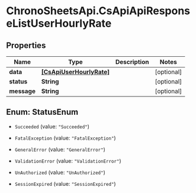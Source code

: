 # ChronoSheetsApi.CsApiApiResponseListUserHourlyRate

## Properties
Name | Type | Description | Notes
------------ | ------------- | ------------- | -------------
**data** | [**[CsApiUserHourlyRate]**](CsApiUserHourlyRate.md) |  | [optional] 
**status** | **String** |  | [optional] 
**message** | **String** |  | [optional] 


<a name="StatusEnum"></a>
## Enum: StatusEnum


* `Succeeded` (value: `"Succeeded"`)

* `FatalException` (value: `"FatalException"`)

* `GeneralError` (value: `"GeneralError"`)

* `ValidationError` (value: `"ValidationError"`)

* `UnAuthorized` (value: `"UnAuthorized"`)

* `SessionExpired` (value: `"SessionExpired"`)




